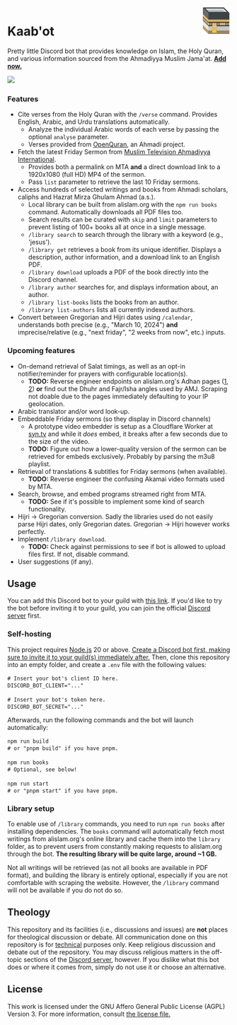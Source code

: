 <img width="64" height="64" align="right" src="logo.svg">
<h1>Kaab'ot</h1>

Pretty little Discord bot that provides knowledge on Islam, the Holy Quran, and various information sourced from the Ahmadiyya Muslim Jama'at. [**Add now.**](https://add.kaabot.org)

[![](https://dcbadge.vercel.app/api/server/sXbjZzH5zy?style=flat)](https://discord.kaabot.org)

### Features

- Cite verses from the Holy Quran with the `/verse` command. Provides English, Arabic, and Urdu translations automatically.
  - Analyze the individual Arabic words of each verse by passing the optional `analyse` parameter.
  - Verses provided from [OpenQuran](https://www.openquran.com/), an Ahmadi project.
- Fetch the latest Friday Sermon from [Muslim Television Ahmadiyya International](https://beta.mta.tv/).
  - Provides both a permalink on MTA **and** a direct download link to a 1920x1080 (full HD) MP4 of the sermon.
  - Pass `list` parameter to retrieve the last 10 Friday sermons.
- Access hundreds of selected writings and books from Ahmadi scholars, caliphs and Hazrat Mirza Ghulam Ahmad (a.s.).
  - Local library can be built from alislam.org with the `npm run books` command. Automatically downloads all PDF files too.
  - Search results can be curated with `skip` and `limit` parameters to prevent listing of 100+ books all at once in a single message.
  - `/library search` to search through the library with a keyword (e.g., 'jesus').
  - `/library get` retrieves a book from its unique identifier. Displays a description, author information, and a download link to an English PDF.
  - `/library download` uploads a PDF of the book directly into the Discord channel.
  - `/library author` searches for, and displays information about, an author.
  - `/library list-books` lists the books from an author.
  - `/library list-authors` lists all currently indexed authors.
- Convert between Gregorian and Hijri dates using `/calendar`, understands both precise (e.g., "March 10, 2024") **and** imprecise/relative (e.g., "next friday", "2 weeks from now", etc.) inputs.

### Upcoming features

- On-demand retrieval of Salat timings, as well as an opt-in notifier/reminder for prayers with configurable location(s).
  - **TODO:** Reverse engineer endpoints on alislam.org's Adhan pages ([1](https://www.alislam.org/adhan/calendar), [2](https://www.alislam.org/adhan)) **or** find out the Dhuhr and Fajr/Isha angles used by AMJ. Scraping not doable due to the pages immediately defaulting to your IP geolocation.
- Arabic translator and/or word look-up.
- Embeddable Friday sermons (so they display in Discord channels)
  - A prototype video embedder is setup as a Cloudflare Worker at [syn.tv](https://github.com/mblouka/syntv) and while it _does_ embed, it breaks after a few seconds due to the size of the video.
  - **TODO:** Figure out how a lower-quality version of the sermon can be retrieved for embeds exclusively. Probably by parsing the m3u8 playlist.
- Retrieval of translations & subtitles for Friday sermons (when available).
  - **TODO:** Reverse engineer the confusing Akamai video formats used by MTA.
- Search, browse, and embed programs streamed right from MTA.
  - **TODO:** See if it's possible to implement some kind of search functionality.
- Hijri → Gregorian conversion. Sadly the libraries used do not easily parse Hijri dates, only Gregorian dates. Gregorian → Hijri however works perfectly.
- Implement `/library download`.
  - **TODO:** Check against permissions to see if bot is allowed to upload files first. If not, disable command.
- User suggestions (if any).

## Usage

You can add this Discord bot to your guild with [this link](https://add.kaabot.org). If you'd like to try the bot before inviting it to your guild, you can join the official [Discord server](https://discord.kaabot.org) first.

### Self-hosting

This project requires [Node.js](https://nodejs.org/en) 20 or above. [Create a Discord bot first, making sure to invite it to your guild(s) immediately after.](https://discord.com/developers/docs/getting-started#step-1-creating-an-app) Then, clone this repository into an empty folder, and create a `.env` file with the following values:

```shell
# Insert your bot's client ID here.
DISCORD_BOT_CLIENT="..."

# Insert your bot's token here.
DISCORD_BOT_SECRET="..."
```

Afterwards, run the following commands and the bot will launch automatically:

```shell
npm run build
# or "pnpm build" if you have pnpm.

npm run books
# Optional, see below!

npm run start
# or "pnpm start" if you have pnpm.
```

### Library setup

To enable use of `/library` commands, you need to run `npm run books` after installing dependencies. The `books` command will automatically fetch most writings from alislam.org's online library and cache them into the `library` folder, as to prevent users from constantly making requests to alislam.org through the bot. **The resulting library will be quite large, around ~1 GB.**

Not all writings will be retrieved (as not all books are available in PDF format), and building the library is entirely optional, especially if you are not comfortable with scraping the website. However, the `/library` command will not be available if you do not do so.

## Theology

This repository and its facilities (i.e., discussions and issues) are **not** places for theological discussion or debate. All communication done on this repository is for <ins>technical</ins> purposes only. Keep religious discussion and debate out of the repository. You may discuss religious matters in the off-topic sections of the [Discord server](https://discord.kaabot.org), however. If you dislike what this bot does or where it comes from, simply do not use it or choose an alternative.

## License

This work is licensed under the GNU Affero General Public License (AGPL) Version 3. For more information, consult [the license file.](/LICENSE)

